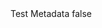 <?xml version="1.0" encoding="UTF-8"?>
<CustomMetadata xmlns="http://soap.sforce.com/2006/04/metadata">
    <label>Test Metadata</label>
    <protected>false</protected>
</CustomMetadata>
